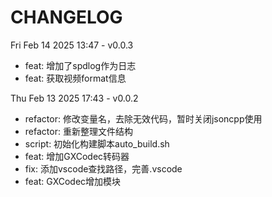 # CHANGELOG

Fri Feb 14 2025 13:47 - v0.0.3
  - feat: 增加了spdlog作为日志
  - feat: 获取视频format信息

Thu Feb 13 2025 17:43 - v0.0.2
  - refactor: 修改变量名，去除无效代码，暂时关闭jsoncpp使用
  - refactor: 重新整理文件结构
  - script: 初始化构建脚本auto_build.sh
  - feat: 增加GXCodec转码器
  - fix: 添加vscode查找路径，完善.vscode
  - feat: GXCodec增加模块

